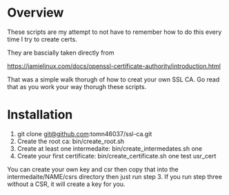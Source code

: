 # Overview

These scripts are my attempt to not have to remember how to do this every time I try to create certs.  

They are bascially taken directly from

https://jamielinux.com/docs/openssl-certificate-authority/introduction.html

That was a simple walk thorugh of how to creat your own SSL CA.  Go read 
that as you work your way thorugh these scripts.

# Installation

1. git clone git@github.com:tomn46037/ssl-ca.git
2. Create the root ca: bin/create_root.sh
3. Create at least one intermedaite: bin/create_intermedates.sh one
4. Create your first certificate:  bin/create_certificate.sh one test usr_cert

You can create your own key and csr then copy that into the intermedaite/NAME/csrs directory then just run step 3.  If you run step three without a CSR, it will create a key for you.

